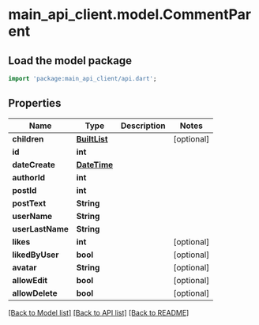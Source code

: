 # main_api_client.model.CommentParent

## Load the model package
```dart
import 'package:main_api_client/api.dart';
```

## Properties
Name | Type | Description | Notes
------------ | ------------- | ------------- | -------------
**children** | [**BuiltList<Comment>**](Comment.md) |  | [optional] 
**id** | **int** |  | 
**dateCreate** | [**DateTime**](DateTime.md) |  | 
**authorId** | **int** |  | 
**postId** | **int** |  | 
**postText** | **String** |  | 
**userName** | **String** |  | 
**userLastName** | **String** |  | 
**likes** | **int** |  | [optional] 
**likedByUser** | **bool** |  | [optional] 
**avatar** | **String** |  | [optional] 
**allowEdit** | **bool** |  | [optional] 
**allowDelete** | **bool** |  | [optional] 

[[Back to Model list]](../README.md#documentation-for-models) [[Back to API list]](../README.md#documentation-for-api-endpoints) [[Back to README]](../README.md)


